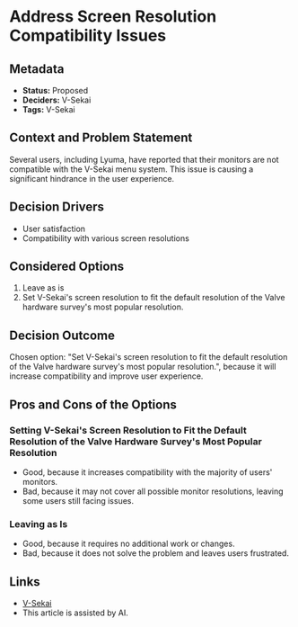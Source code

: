 # Address Screen Resolution Compatibility Issues

## Metadata

- **Status:** Proposed
- **Deciders:** V-Sekai
- **Tags:** V-Sekai

## Context and Problem Statement

Several users, including Lyuma, have reported that their monitors are not compatible with the V-Sekai menu system. This issue is causing a significant hindrance in the user experience.

## Decision Drivers

- User satisfaction
- Compatibility with various screen resolutions

## Considered Options

1. Leave as is
2. Set V-Sekai's screen resolution to fit the default resolution of the Valve hardware survey's most popular resolution.

## Decision Outcome

Chosen option: "Set V-Sekai's screen resolution to fit the default resolution of the Valve hardware survey's most popular resolution.", because it will increase compatibility and improve user experience.

## Pros and Cons of the Options

### Setting V-Sekai's Screen Resolution to Fit the Default Resolution of the Valve Hardware Survey's Most Popular Resolution

- Good, because it increases compatibility with the majority of users' monitors.
- Bad, because it may not cover all possible monitor resolutions, leaving some users still facing issues.

### Leaving as Is

- Good, because it requires no additional work or changes.
- Bad, because it does not solve the problem and leaves users frustrated.

## Links

- [V-Sekai](https://v-sekai.org/)
- This article is assisted by AI.
